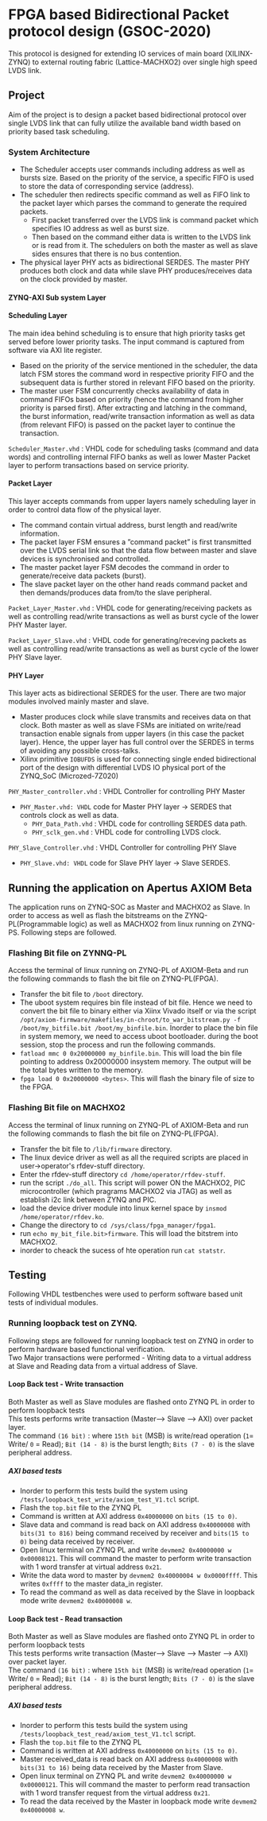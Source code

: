 # FPGA based Bidirectional Packet protocol design (GSOC-2020)

This protocol is designed for extending IO services of main board (XILINX-ZYNQ) to external routing fabric (Lattice-MACHXO2) over single high speed LVDS link.

## Project
Aim of the project is to design a packet based bidirectional protocol over single LVDS link that can fully utilize the available band width based on priority based task scheduling.</br >

### System Architecture
- The Scheduler accepts user commands including address as well as bursts size. Based on the priority of the service, a specific FIFO is used to store the data of corresponding service (address). 
- The scheduler then redirects specific command as well as FIFO link to the packet layer which parses the command to generate the required packets.
  - First packet transferred over the LVDS link is command packet which specifies IO address as well as burst size.
  - Then based on the command either data is written to the LVDS link or is read from it. The schedulers on both the master as well as slave sides ensures that there is no bus contention.
- The physical layer PHY acts as bidirectional SERDES. The master PHY produces both clock and data while slave PHY produces/receives data on the clock provided by master.

#### ZYNQ-AXI Sub system Layer

#### Scheduling Layer
The main idea behind scheduling is to ensure that high priority tasks get served before lower priority tasks. The input command is captured from software via AXI lite register. 
- Based on the priority of the service mentioned in the scheduler, the data latch FSM stores the command word in respective priority FIFO and the subsequent data is further stored in relevant FIFO based on the priority. 
- The master user FSM concurrently checks availability of data in command FIFOs based on priority (hence the command from higher priority is parsed first). After extracting and latching in the command, the burst information, read/write transaction information as well as data (from relevant FIFO) is passed on the packet layer to continue the transaction. </br>

`Scheduler_Master.vhd` : VHDL code for scheduling tasks (command and data words) and controlling internal FIFO banks as well as lower Master Packet layer to perform transactions based on service priority.
#### Packet Layer
This layer accepts commands from upper layers namely scheduling layer in order to control data flow of the physical layer.</br>
- The command contain virtual address, burst length and read/write information.
- The packet layer FSM ensures a ”command packet” is first transmitted over the LVDS serial link so that the 
data flow between master and slave devices is synchronised and controlled. </br>
- The master packet layer FSM decodes the command in order to generate/receive data packets (burst).
- The slave packet layer on the other hand reads command packet and then demands/produces data from/to the slave peripheral. </br>

`Packet_Layer_Master.vhd` : VHDL code for generating/receiving packets as well as controlling read/write transactions as well as burst cycle of the lower PHY Master layer.

`Packet_Layer_Slave.vhd` : VHDL code for generating/receving packets as well as controlling read/write transactions as well as burst cycle of the lower PHY Slave layer.

#### PHY Layer
This layer acts as bidirectional SERDES for the user. There are two major modules involved mainly master and slave. </br>
- Master produces clock while slave transmits and receives data on that clock.
Both master as well as slave FSMs are initiated on write/read transaction enable signals from upper layers (in this case the packet layer). Hence, the upper layer has full control over the SERDES in terms of avoiding any possible cross-talks.</br>
- Xilinx primitive `IOBUFDS` is used for connecting single ended bidirectional port of the design with differential LVDS IO physical port of the ZYNQ_SoC (Microzed-7Z020)</br>

`PHY_Master_controller.vhd` : VHDL Controller for controlling PHY Master </br>
  - `PHY_Master.vhd: VHDL` code for Master PHY layer -> SERDES that controls clock as well as data. </br>
    - `PHY_Data_Path.vhd` : VHDL code for controlling SERDES data path.</br>
    - `PHY_sclk_gen.vhd`  : VHDL code for controlling LVDS clock.</br>
    
`PHY_Slave_Controller.vhd` : VHDL Controller for controlling PHY Slave  </br>
  - `PHY_Slave.vhd: VHDL` code for Slave PHY layer -> Slave SERDES. </br>

## Running the application on Apertus AXIOM Beta
The application runs on ZYNQ-SOC as Master and MACHXO2 as Slave. In order to access as well as flash the bitstreams on the ZYNQ-PL(Programmable logic) as well as MACHXO2 from linux running on ZYNQ-PS. Following steps are followed.

### Flashing Bit file on ZYNNQ-PL
Access the terminal of linux running on ZYNQ-PL of AXIOM-Beta and run the following commands to flash the bit file on ZYNQ-PL(FPGA).
- Transfer the bit file to `/boot` directory.
- The uboot system requires bin file instead of bit file. Hence we need to convert the bit file to binary either via Xiinx Vivado itself or via the script `/opt/axiom-firmware/makefiles/in-chroot/to_war_bitstream.py -f /boot/my_bitfile.bit /boot/my_binfile.bin`.
Inorder to place the bin file in system memory, we need to access uboot bootloader. during the boot session, stop the process and run the following commands.
- `fatload mmc 0 0x20000000 my_binfile.bin`. This will load the bin file pointing to address 0x20000000 insystem memory. The output will be the total bytes written to the memory.
- `fpga load 0 0x20000000 <bytes>`. This will flash the binary file of size <bytes> to the FPGA.
  
### Flashing Bit file on MACHXO2
Access the terminal of linux running on ZYNQ-PL of AXIOM-Beta and run the following commands to flash the bit file on ZYNQ-PL(FPGA).
- Transfer the bit file to `/lib/firmware` directory.
- The linux device driver as well as all the required scripts are placed in user->operator's rfdev-stuff directory.
- Enter the rfdev-stuff directory `cd /home/operator/rfdev-stuff`.
- run the script `./do_all`. This script will power ON the MACHXO2, PIC microcontroller (which pragrams MACHXO2 via JTAG) as well as establish i2c link between ZYNQ and PIC.
- load the device driver module into linux kernel space by `insmod /home/operator/rfdev.ko`.
- Change the directory to `cd /sys/class/fpga_manager/fpga1`.
- run `echo my_bit_file.bit>firmware`. This will load the bitstrem into MACHXO2.
- inorder to cheack the sucess of hte operation run `cat statstr`.

## Testing
Following VHDL testbenches were used to perform software based unit tests of individual modules.
### Running loopback test on ZYNQ.
Following steps are followed for running loopback test on ZYNQ in order to perform hardware based functional verification. </br>
Two Major transactions were performed - Writing data to a virtual address at Slave and Reading data from a virtual address of Slave.

#### Loop Back test - Write transaction  
Both Master as well as Slave modules are flashed onto ZYNQ PL in order to perform loopback tests </br>
This tests performs write transaction (Master--> Slave --> AXI) over packet layer. </br>
The command `(16 bit)` : where `15th bit` (MSB) is write/read operation (`1`= Write/ `0` = Read); `Bit (14 - 8)` is the burst length; `Bits (7 - 0)` is the slave peripheral address.

##### AXI based tests
- Inorder to perform this tests build the system using `/tests/loopback_test_write/axiom_test_V1.tcl` script.
- Flash the `top.bit` file to the ZYNQ PL
- Command is written at AXI address `0x40000000` on `bits (15 to 0)`.
- Slave data and command is read back on AXI address `0x40000008` with `bits(31 to 816)` being command received by receiver and `bits(15 to 0)` being data received by receiver.
- Open linux terminal on ZYNQ PL and write `devmem2 0x40000000 w 0x00008121`. This will command the master to perform write transaction with 1 word transfer at virtual address `0x21`.
- Write the data word to master by `devmem2 0x40000004 w 0x0000ffff`. This writes `0xffff` to the master data_in register.
- To read the command as well as data received by the Slave in loopback mode write `devmem2 0x40000008 w`.

#### Loop Back test - Read transaction
Both Master as well as Slave modules are flashed onto ZYNQ PL in order to perform loopback tests </br>
This tests performs write transaction (Master--> Slave --> Master --> AXI) over packet layer. </br>
The command `(16 bit)` : where `15th bit` (MSB) is write/read operation (`1`= Write/ `0` = Read); `Bit (14 - 8)` is the burst length; `Bits (7 - 0)` is the slave peripheral address.

##### AXI based tests
- Inorder to perform this tests build the system using `/tests/loopback_test_read/axiom_test_V1.tcl` script.
- Flash the `top.bit` file to the ZYNQ PL
- Command is written at AXI address `0x40000000` on `bits (15 to 0)`.
- Master received_data is read back on AXI address `0x40000008` with `bits(31 to 16)` being data received by the Master from Slave.
- Open linux terminal on ZYNQ PL and write `devmem2 0x40000000 w 0x00000121`. This will command the master to perform read transaction with 1 word transfer request from the virtual address `0x21`.
- To read the data received by the Master in loopback mode write `devmem2 0x40000008 w`.










